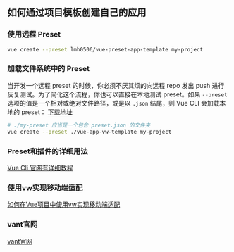 ## 如何通过项目模板创建自己的应用
### 使用远程 Preset

``` bash
vue create --preset lmh0506/vue-preset-app-template my-project
```

### 加载文件系统中的 Preset

当开发一个远程 preset 的时候，你必须不厌其烦的向远程 repo 发出 push 进行反复测试。为了简化这个流程，你也可以直接在本地测试 preset。如果 `--preset` 选项的值是一个相对或绝对文件路径，或是以 `.json` 结尾，则 Vue CLI 会加载本地的 preset：
[下载地址](https://github.com/lmh0506/vue-preset-app-template)

``` bash
# ./my-preset 应当是一个包含 preset.json 的文件夹
vue create --preset ./vue-app-vw-template my-project
```

### Preset和插件的详细用法
[Vue Cli 官网有详细教程](https://cli.vuejs.org/zh/guide/plugins-and-presets.html)

### 使用vw实现移动端适配
[如何在Vue项目中使用vw实现移动端适配](https://www.jianshu.com/p/1f1b23f8348f)

### vant官网
[vant官网](https://youzan.github.io/vant/#/zh-CN/)